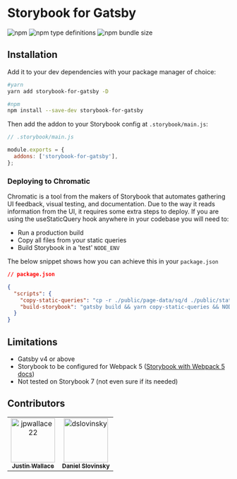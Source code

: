 # **Storybook for Gatsby**

![npm](https://img.shields.io/npm/v/storybook-for-gatsby)
![npm type definitions](https://img.shields.io/npm/types/storybook-for-gatsby)
![npm bundle size](https://img.shields.io/bundlephobia/minzip/storybook-for-gatsby)

## **Installation**

Add it to your dev dependencies with your package manager of choice:

```bash
#yarn
yarn add storybook-for-gatsby -D

#npm
npm install --save-dev storybook-for-gatsby
```

Then add the addon to your Storybook config at `.storybook/main.js`:

```js
// .storybook/main.js

module.exports = {
  addons: ['storybook-for-gatsby'],
};
```

### Deploying to Chromatic

Chromatic is a tool from the makers of Storybook that automates gathering UI feedback, visual testing, and
documentation. Due to the way it reads information from the UI, it requires some extra steps to deploy. If you are using
the useStaticQuery hook anywhere in your codebase you will need to:

- Run a production build
- Copy all files from your static queries
- Build Storybook in a 'test' `NODE_ENV`

The below snippet shows how you can achieve this in your `package.json`

```json
// package.json

{
  "scripts": {
    "copy-static-queries": "cp -r ./public/page-data/sq/d ./public/static",
    "build-storybook": "gatsby build && yarn copy-static-queries && NODE_ENV=test build-storybook"
  }
}
```

## **Limitations**

- Gatsby v4 or above
- Storybook to be configured for Webpack 5
  ([Storybook with Webpack 5 docs](https://github.com/storybookjs/storybook/blob/next/MIGRATION.md#webpack-5))
- Not tested on Storybook 7 (not even sure if its needed)

## **Contributors**

<table>
<tr>
    <td align="center">
        <a href="https://github.com/jpwallace22">
            <img src="https://avatars.githubusercontent.com/u/93415734?v=4" width="100;" alt="jpwallace22"/>
            <br />
            <sub><b>Justin Wallace</b></sub>
        </a>
    </td>
    <td align="center">
        <a href="https://github.com/dslovinsky">
            <img src="https://avatars.githubusercontent.com/u/65476034?v=4" width="100;" alt="dslovinsky"/>
            <br />
            <sub><b>Daniel Slovinsky</b></sub>
        </a>
    </td>
    
<tr>
</table>
